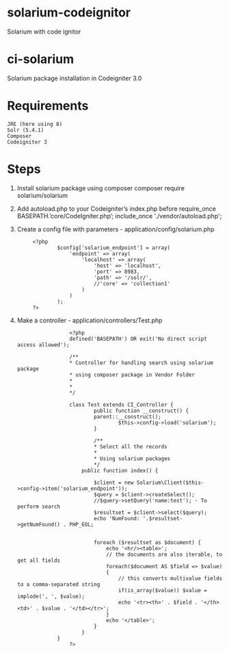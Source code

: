# solarium-codeignitor
Solarium with code ignitor

# ci-solarium
Solarium package installation in Codeigniter 3.0

# Requirements
	JRE (here using 8)
	Solr (5.4.1)
	Composer 
	Codeigniter 3
	
# Steps
1. Install solarium package using composer
			composer require solarium/solarium
2. Add autoload.php to your Codeigniter’s index.php before require_once BASEPATH.’core/CodeIgniter.php’; 
			include_once './vendor/autoload.php';
3. Create a config file with parameters - application/config/solarium.php

			<?php
					$config['solarium_endpoint'] = array(
					    'endpoint' => array(
					        'localhost' => array(
					            'host' => 'localhost',
					            'port' => 8983,
					            'path' => '/solr/',
					            //'core' => 'collection1'
					        )
					    )
					);
			?>
			
			
4. Make a controller - application/controllers/Test.php

                        <?php
                        defined('BASEPATH') OR exit('No direct script access allowed');
                        
                        /**
                        * Controller for handling search using solarium package 
                        * using composer package in Vendor Folder
                        *
                        * 
                        */
                        
                        class Test extends CI_Controller {
                                public function __construct() {
                        		parent::__construct();
                                        $this->config->load('solarium');
                                }
    
                                /**
                                * Select all the records
                                *
                                * Using solarium packages
                                */
                	        public function index() {
                
                        		$client = new Solarium\Client($this->config->item('solarium_endpoint'));
                        		$query = $client->createSelect();
                        		//$query->setQuery('name:test'); - To perform search
                        		$resultset = $client->select($query);
                        		echo 'NumFound: '.$resultset->getNumFound() . PHP_EOL;
                        
                        
                        		foreach ($resultset as $document) {
                        		    echo '<hr/><table>';
                        		    // the documents are also iterable, to get all fields
                        		    foreach($document AS $field => $value)
                        		    {
                        		        // this converts multivalue fields to a comma-separated string
                        		        if(is_array($value)) $value = implode(', ', $value);
                        		        echo '<tr><th>' . $field . '</th><td>' . $value . '</td></tr>';
                        		    }
                        		    echo '</table>';
                        		}
                	        }
                	}
                        ?>
			
			

